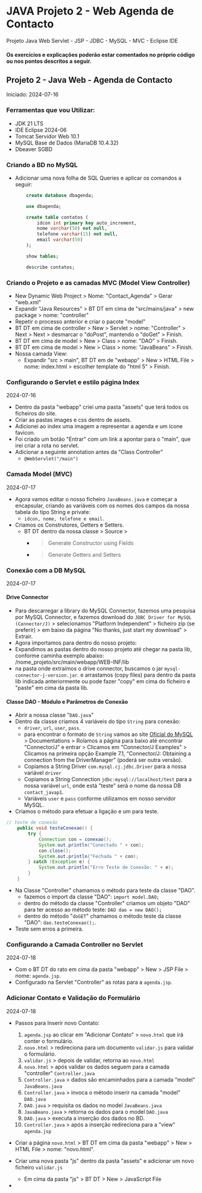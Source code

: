 # JAVA Projeto 2 - Web Agenda de Contacto

Projeto Java Web Servlet - JSP - JDBC - MySQL - MVC - Eclipse IDE

#### Os exercícios e explicações poderão estar comentados no próprio código ou nos pontos descritos a seguir.

## Projeto 2 - Java Web - Agenda de Contacto
Iniciado: 2024-07-16

### Ferramentas que vou Utilizar:
- JDK 21 LTS
- IDE Eclipse 2024-06
- Tomcat Servidor Web 10.1
- MySQL Base de Dados (MariaDB 10.4.32)
- Dbeaver SGBD

### Criando a BD no MySQL
- Adicionar uma nova folha de SQL Queries e aplicar os comandos a seguir:
    ``` sql
        create database dbagenda; 

        use dbagenda; 

        create table contatos (
            idcon int primary key auto_increment,
            nome varchar(50) not null,
            telefone varchar(15) not null,
            email varchar(50)
        ); 

        show tables;

        describe contatos;
    ```

### Criando o Projeto e as camadas MVC (Model View Controller)
- New Dynamic Web Project > Nome: "Contact_Agenda" > Gerar "web.xml"
- Expandir "Java Resources" > BT DT em cima de "src/mains/java" > new package > nome: "controller"
- Repetir o processo anterior e criar o pacote "model"
- BT DT em cima de controller > New > Servlet > nome: "Controller" > Next > Next > desmarcar o "doPost", mantendo o "doGet" > Finish.
- BT DT em cima de model > New > Class > nome: "DAO" > Finish.
- BT DT em cima de model > New > Class > nome: "JavaBeans" > Finish.
- Nossa camada View:
	- Expandir "src > main", BT DT em de "webapp" > New > HTML File > nome: index.html > escolher template do "html 5" > Finish.

### Configurando o Servlet e estilo página Index
2024-07-16
- Dentro da pasta "webapp" criei uma pasta "assets" que terá todos os ficheiros do site.
- Criar as pastas images e css dentro de assets.
- Adicionei ao index uma imagem a representar a agenda e um ícone favicon.
- Foi criado um botão "Entrar" com um link a apontar para o "main", que irei criar a rota no servlet.
- Adicionar a seguinte annotation antes da "Class Controller"
	- `@WebServlet("/main")`

### Camada Model (MVC)
2024-07-17
- Agora vamos editar o nosso ficheiro `JavaBeans.java` e começar a encapsular, criando as variáveis com os nomes dos campos da nossa tabela do tipo String e private:
	- `idcon, nome, telefone e email`.
- Criamos os Construtores,  Getters e Setters.
	- BT DT dentro da nossa classe > Source > 
		- > Generate Constructor using Fields
		- > Generate Getters and Setters

### Conexão com a DB MySQL
2024-07-17

#### Drive Connector
- Para descarregar a library do MySQL Connector, fazemos uma pesquisa por MySQL Connector, e fazemos download do `JDBC Driver for MySQL (Connector/J)` > selecionamos "Platform Independent" > ficheiro zip (se preferir) > em baixo da página "No thanks, just start my download" > Extrair.
- Agora importamos para dentro do nosso projeto:
- Expandimos as pastas dentro do nosso projeto até chegar na pasta lib, conforme caminha exemplo abaixo: /nome_projeto/src/main/webapp/WEB-INF/lib
- na pasta onde extraímos o drive connector, buscamos o jar `mysql-connector-j-version.jar`. e arrastamos (copy files) para dentro da pasta lib indicada anteriormente ou pode fazer "copy" em cima do ficheiro e "paste" em cima da pasta lib.

#### Classe DAO - Módulo e Parâmetros de Conexão
- Abrir a nossa classe "`DAO.java`"
- Dentro da classe criamos 4 variáveis do tipo `String` para conexão:
	- `driver`, `url`, `user`, `pass`.
	- para encontrar o formato de `String` vamos ao site [Oficial do MySQL](https://dev.mysql.com/doc/) > Documentations > Rolamos a página para baixo até encontrar "Connector/J" e entrar > Clicamos em "Connector/J Examples" > Clicamos na primeira opção Example 7.1, “Connector/J: Obtaining a connection from the DriverManager” (poderá ser outra versão).
	- Copiamos a String Driver `com.mysql.cj.jdbc.Driver` para a nossa variável `driver` 
	- Copiamos a String Connection `jdbc:mysql://localhost/test` para a nossa variável `url`, onde está "teste" será o nome da nossa DB `contact_javap1`.
	- Variáveis `user` e `pass` conforme utilizamos em nosso servidor MySQL.
- Criamos o método para efetuar a ligação e um para teste.
``` java
// teste de conexão
	public void testeConexao() {
		try {
			Connection con = conexao();
			System.out.println("Conectado " + con);
			con.close();
			System.out.println("Fechada " + con);
		} catch (Exception e) {
			System.out.println("Erro Teste de Conexão: " + e);
		}
	}
```
- Na Classe "Controller" chamamos o método para teste da classe "DAO".
	- fazemos o import da classe "DAO": `import model.DAO;`
	- dentro do método da classe "Controller" criamos um objeto "DAO" para ter acesso ao método teste: `DAO dao = new DAO();`
	- dentro do método "`doGET`" chamamos o método teste da classe "DAO": `dao.testeConexao();`.
- Teste sem erros a primeira.

### Configurando a Camada Controller no Servlet
2024-07-18
- Com o BT DT do rato em cima da pasta "webapp" > New > JSP File > nome: `agenda.jsp`.
- Configurado na Servlet "Controller" as rotas para a `agenda.jsp`.

### Adicionar Contato e Validação do Formulário
2024-07-18
- Passos para Inserir novo Contato:
	1. `agenda.jsp` ao clicar em "Adicionar Contato" > `novo.html` que irá conter o formulário.
	2. `novo.html` > redireciona para um documento `validar.js` para validar o formulário.
	3. `validar.js` > depois de validar, retorna ao `novo.html`
	4. `novo.html` > após validar os dados seguem para a camada "controller" `Controller.java`
	5. `Controller.java` > dados são encaminhados para a camada "model" `JavaBeans.java`
	6. `Controller.java` > invoca o método inserir na camada "model" `DAO.java`
	7. `DAO.java` > requisita os dados no model `JavaBeans.java`
	8. `JavaBeans.java` > retorna os dados para o model `DAO.java`
	9. `DAO.java` > executa a inserção dos dados no BD.
	10. `Controller.java` > após a inserção redireciona para a "view" `agenda.jsp`

- Criar a página `novo.html` > BT DT em cima da pasta "webapp" > New > HTML File > nome: "novo.html".
- Criar uma nova pasta "js" dentro da pasta "assets"  e adicionar um novo ficheiro `validar.js`
	- Em cima da pasta "js" > BT DT > New > JavaScript File
- 